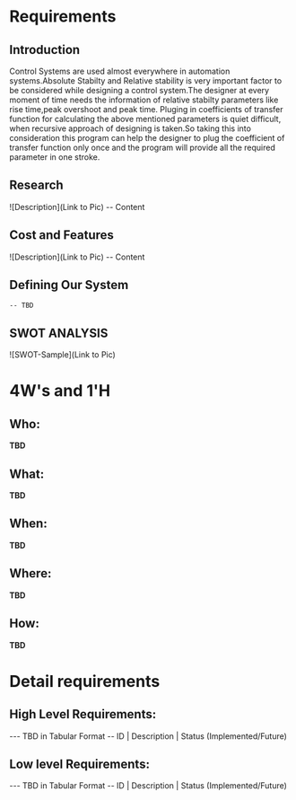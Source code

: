 # Requirements
## Introduction
 Control Systems are used almost everywhere in automation systems.Absolute Stabilty and Relative stability is very important factor to be considered while designing a control system.The designer at every moment of time needs the information of relative stabilty parameters like rise time,peak overshoot and peak time.
 Pluging in coefficients of transfer function for calculating the above mentioned parameters is quiet difficult, when recursive approach of designing is taken.So taking this into consideration this program can help the designer to plug the coefficient of transfer function only once and the program will provide all the required parameter in one stroke.
 

## Research
![Description](Link to Pic)
-- Content 
## Cost and Features
![Description](Link to Pic)
-- Content 
## Defining Our System
    -- TBD
## SWOT ANALYSIS
![SWOT-Sample](Link to Pic)

# 4W&#39;s and 1&#39;H

## Who:

**TBD**

## What:

**TBD**

## When:

**TBD**

## Where:

**TBD**

## How:

**TBD**

# Detail requirements
## High Level Requirements:
--- TBD in Tabular Format 
-- ID | Description | Status (Implemented/Future)


##  Low level Requirements:
--- TBD in Tabular Format 
-- ID | Description | Status (Implemented/Future)
